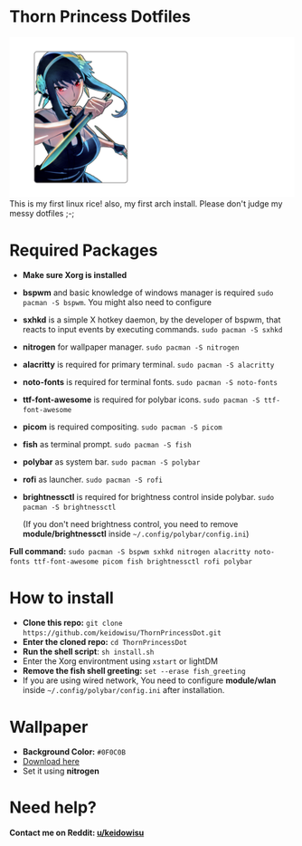 # Thorn Princess Dotfiles
![Yor Wallpaper](https://github.com/keidowisu/ThornPrincessDot/blob/main/Wallpapers/Wallpaper-Transparent.png?raw=true)
This is my first linux rice! also, my first arch install. Please don't judge my messy dotfiles ;-;

# Required Packages
- **Make sure Xorg is installed**
- **bspwm** and basic knowledge of windows manager is required
    `sudo pacman -S bspwm`. You might also need to configure
- **sxhkd** is a simple X hotkey daemon, by the developer of bspwm, that reacts to input events by executing commands.
    `sudo pacman -S sxhkd`
- **nitrogen** for wallpaper manager.
    `sudo pacman -S nitrogen`
- **alacritty** is required for primary terminal.
    `sudo pacman -S alacritty`
- **noto-fonts** is required for terminal fonts.
    `sudo pacman -S noto-fonts`
- **ttf-font-awesome** is required for polybar icons.
    `sudo pacman -S ttf-font-awesome`
- **picom** is required compositing.
    `sudo pacman -S picom`
- **fish** as terminal prompt.
    `sudo pacman -S fish`
- **polybar** as system bar.
    `sudo pacman -S polybar`
- **rofi** as launcher.
    `sudo pacman -S rofi`
- **brightnessctl** is required for brightness control inside polybar.
    `sudo pacman -S brightnessctl`
    
    (If you don't need brightness control, you need to remove **module/brightnessctl** inside `~/.config/polybar/config.ini`)

**Full command:** `sudo pacman -S bspwm sxhkd nitrogen alacritty noto-fonts ttf-font-awesome picom fish brightnessctl rofi polybar`

# How to install
- **Clone this repo:** `git clone https://github.com/keidowisu/ThornPrincessDot.git`
- **Enter the cloned repo:** `cd ThornPrincessDot`
- **Run the shell script**: `sh install.sh`
- Enter the Xorg environtment using `xstart` or lightDM
- **Remove the fish shell greeting:** `set --erase fish_greeting`
- If you are using wired network, You need to configure **module/wlan** inside `~/.config/polybar/config.ini` after installation.
# Wallpaper
- **Background Color:** `#0F0C0B`
- [Download here](https://github.com/keidowisu/ThornPrincessDot/tree/main/Wallpapers)
- Set it using **nitrogen**

# Need help?
**Contact me on Reddit: [u/keidowisu](https://www.reddit.com/user/keidowisu)**
